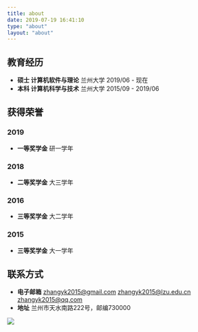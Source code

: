 ```yaml
---
title: about
date: 2019-07-19 16:41:10
type: "about"
layout: "about"
---
```



## 教育经历
* <b>硕士 计算机软件与理论</b>
兰州大学
2019/06 - 现在
* <b>本科 计算机科学与技术</b>
兰州大学
2015/09 - 2019/06


## 获得荣誉
### 2019
* <b>一等奖学金</b> 研一学年

### 2018
* <b>二等奖学金</b> 大三学年

### 2016
* <b>三等奖学金</b> 大二学年

### 2015
* <b>三等奖学金</b> 大一学年

## 联系方式
* <b>电子邮箱</b>
zhangyk2015@gmail.com
zhangyk2015@lzu.edu.cn
zhangyk2015@qq.com
* <b>地址</b>
兰州市天水南路222号，邮编730000

![](/medias/contact.jpg)